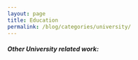 ```yaml
---
layout: page
title: Education
permalink: /blog/categories/university/
---
```


<h5> Other University related work: </h5>

<div class="card">

</div>

